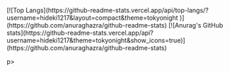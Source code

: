 <p align="left">
[![Top Langs](https://github-readme-stats.vercel.app/api/top-langs/?username=hideki1217&layout=compact&theme=tokyonight
)](https://github.com/anuraghazra/github-readme-stats)
[![Anurag's GitHub stats](https://github-readme-stats.vercel.app/api?username=hideki1217&theme=tokyonight&show_icons=true)](https://github.com/anuraghazra/github-readme-stats)
</p>p>
<!--
**hideki1217/hideki1217** is a ✨ _special_ ✨ repository because its `README.md` (this file) appears on your GitHub profile.

Here are some ideas to get you started:

- 🔭 I’m currently working on ...
- 🌱 I’m currently learning ...
- 👯 I’m looking to collaborate on ...
- 🤔 I’m looking for help with ...
- 💬 Ask me about ...
- 📫 How to reach me: ...
- 😄 Pronouns: ...
- ⚡ Fun fact: ...
-->
